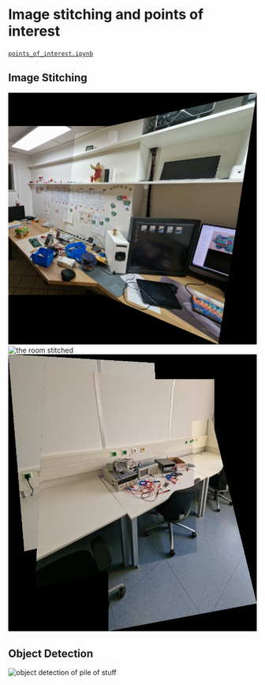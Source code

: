 # Image stitching and points of interest

[`points_of_interest.ipynb`](points_of_interest.ipynb)

## Image Stitching

![the room stitched](./stitched_images/stitched_20241113_001437_stitch_the_room_scaled_(906,680).png)
![the room stitched](./stitched_images/stitched_20241113_005816_stitch_the_room_scaled_(906,680).png)
![the office stitched](./stitched_images/stitched_20241113_010250_stitch_the_office_scaled_(604,453).png)

## Object Detection

![object detection of pile of stuff](./points_of_interest_objects.jpeg)
